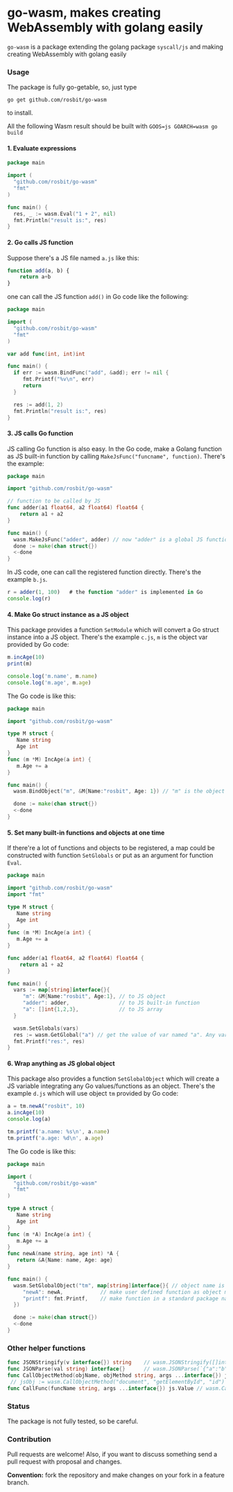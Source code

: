 # go-wasm, makes creating WebAssembly with golang easily

`go-wasm` is a package extending the golang package `syscall/js` and making creating WebAssembly with golang easily

### Usage

The package is fully go-getable, so, just type

  `go get github.com/rosbit/go-wasm`

to install.

All the following Wasm result should be built with
  `GOOS=js GOARCH=wasm go build`

#### 1. Evaluate expressions

```go
package main

import (
  "github.com/rosbit/go-wasm"
  "fmt"
)

func main() {
  res, _ := wasm.Eval("1 + 2", nil)
  fmt.Println("result is:", res)
}
```

#### 2. Go calls JS function

Suppose there's a JS file named `a.js` like this:

```js
function add(a, b) {
    return a+b
}
```

one can call the JS function `add()` in Go code like the following:

```go
package main

import (
  "github.com/rosbit/go-wasm"
  "fmt"
)

var add func(int, int)int

func main() {
  if err := wasm.BindFunc("add", &add); err != nil {
     fmt.Printf("%v\n", err)
     return
  }

  res := add(1, 2)
  fmt.Println("result is:", res)
}
```

#### 3. JS calls Go function

JS calling Go function is also easy. In the Go code, make a Golang function
as JS built-in function by calling `MakeJsFunc("funcname", function)`. There's the example:

```go
package main

import "github.com/rosbit/go-wasm"

// function to be called by JS
func adder(a1 float64, a2 float64) float64 {
    return a1 + a2
}

func main() {
  wasm.MakeJsFunc("adder", adder) // now "adder" is a global JS function
  done := make(chan struct{})
  <-done
}
```

In JS code, one can call the registered function directly. There's the example `b.js`.

```js
r = adder(1, 100)   # the function "adder" is implemented in Go
console.log(r)
```

#### 4. Make Go struct instance as a JS object

This package provides a function `SetModule` which will convert a Go struct instance into
a JS object. There's the example `c.js`, `m` is the object var provided by Go code:

```js
m.incAge(10)
print(m)

console.log('m.name', m.name)
console.log('m.age', m.age)
```

The Go code is like this:

```go
package main

import "github.com/rosbit/go-wasm"

type M struct {
   Name string
   Age int
}
func (m *M) IncAge(a int) {
   m.Age += a
}

func main() {
  wasm.BindObject("m", &M{Name:"rosbit", Age: 1}) // "m" is the object var name

  done := make(chan struct{})
  <-done
}
```

#### 5. Set many built-in functions and objects at one time

If there're a lot of functions and objects to be registered, a map could be constructed with function `SetGlobals` or put as an
argument for function `Eval`.

```go
package main

import "github.com/rosbit/go-wasm"
import "fmt"

type M struct {
   Name string
   Age int
}
func (m *M) IncAge(a int) {
   m.Age += a
}

func adder(a1 float64, a2 float64) float64 {
    return a1 + a2
}

func main() {
  vars := map[string]interface{}{
     "m": &M{Name:"rosbit", Age:1}, // to JS object
     "adder": adder,                // to JS built-in function
     "a": []int{1,2,3},             // to JS array
  }

  wasm.SetGlobals(vars)
  res := wasm.GetGlobal("a") // get the value of var named "a". Any variables in script could be get by GetGlobal
  fmt.Printf("res:", res)
}
```

#### 6. Wrap anything as JS global object

This package also provides a function `SetGlobalObject` which will create a JS variable integrating any
Go values/functions as an object. There's the example `d.js` which will use object `tm` provided by Go code:

```js
a = tm.newA("rosbit", 10)
a.incAge(10)
console.log(a)

tm.printf('a.name: %s\n', a.name)
tm.printf('a.age: %d\n', a.age)
```

The Go code is like this:

```go
package main

import (
  "github.com/rosbit/go-wasm"
  "fmt"
)

type A struct {
   Name string
   Age int
}
func (m *A) IncAge(a int) {
   m.Age += a
}
func newA(name string, age int) *A {
   return &A{Name: name, Age: age}
}

func main() {
  wasm.SetGlobalObject("tm", map[string]interface{}{ // object name is "tm"
     "newA": newA,            // make user defined function as object method named "tm.newA"
     "printf": fmt.Printf,    // make function in a standard package named "tm.printf"
  })

  done := make(chan struct{})
  <-done
}
```

### Other helper functions

```go
func JSONStringify(v interface{}) string    // wasm.JSONStringify([]int{1, 3})
func JSONParse(val string) interface{}      // wasm.JSONParse(`{"a":"b","c":1}`)
func CallObjectMethod(objName, objMethod string, args ...interface{}) js.Value
 // jsObj := wasm.CallObjectMethod("document", "getElementById", "id")
func CallFunc(funcName string, args ...interface{}) js.Value // wasm.CallFunc("add", 1, 1)
```

### Status

The package is not fully tested, so be careful.

### Contribution

Pull requests are welcome! Also, if you want to discuss something send a pull request with proposal and changes.

__Convention:__ fork the repository and make changes on your fork in a feature branch.
